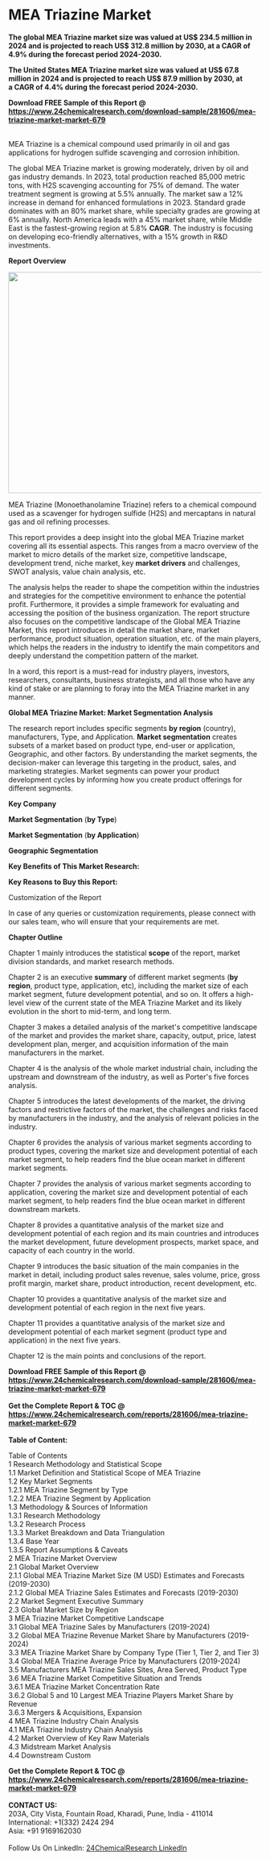 <h1>MEA Triazine Market</h1><p><strong>The global MEA Triazine market size was valued at US$ 234.5 million in 2024 and is projected to reach US$ 312.8 million by 2030, at a CAGR of 4.9% during the forecast period 2024-2030.</strong></p><p>
</p><p><strong>The United States MEA Triazine market size was valued at US$ 67.8 million in 2024 and is projected to reach US$ 87.9 million by 2030, at a CAGR of 4.4% during the forecast period 2024-2030.</strong></p><div><b>Download FREE Sample of this Report @ 
            <a href="https://www.24chemicalresearch.com/download-sample/281606/mea-triazine-market-market-679">
            https://www.24chemicalresearch.com/download-sample/281606/mea-triazine-market-market-679</a></b></div><br><p>
</p><p>MEA Triazine is a chemical compound used primarily in oil and gas applications for hydrogen sulfide scavenging and corrosion inhibition.</p><p>
</p><p>The global MEA Triazine market is growing moderately, driven by oil and gas industry demands. In 2023, total production reached 85,000 metric tons, with H2S scavenging accounting for 75% of demand. The water treatment segment is growing at 5.5% annually. The market saw a 12% increase in demand for enhanced formulations in 2023. Standard grade dominates with an 80% market share, while specialty grades are growing at 6% annually. North America leads with a 45% market share, while Middle East is the fastest-growing region at 5.8% <strong>CAGR</strong>. The industry is focusing on developing eco-friendly alternatives, with a 15% growth in R&amp;D investments.</p><p>
</p><p><strong>Report Overview</strong></p><p>
</p><p><strong><img alt="" src="https://24chemicalresearch.com/assets/report-images/MEATriazine.png" style="height:439px; width:731px"></strong></p><p>
</p><p></p><p>
</p><p>MEA Triazine (Monoethanolamine Triazine) refers to a chemical compound used as a scavenger for hydrogen sulfide (H2S) and mercaptans in natural gas and oil refining processes.</p><p>
</p><p>This report provides a deep insight into the global MEA Triazine market covering all its essential aspects. This ranges from a macro overview of the market to micro details of the market size, competitive landscape, development trend, niche market, key <strong>market drivers</strong> and challenges, SWOT analysis, value chain analysis, etc.</p><p>
</p><p>The analysis helps the reader to shape the competition within the industries and strategies for the competitive environment to enhance the potential profit. Furthermore, it provides a simple framework for evaluating and accessing the position of the business organization. The report structure also focuses on the competitive landscape of the Global MEA Triazine Market, this report introduces in detail the market share, market performance, product situation, operation situation, etc. of the main players, which helps the readers in the industry to identify the main competitors and deeply understand the competition pattern of the market.</p><p>
</p><p>In a word, this report is a must-read for industry players, investors, researchers, consultants, business strategists, and all those who have any kind of stake or are planning to foray into the MEA Triazine market in any manner.</p><p>
</p><p><strong>Global MEA Triazine Market: Market Segmentation Analysis</strong></p><p>
</p><p>The research report includes specific segments <strong>by region</strong> (country), manufacturers, Type, and Application. <strong>Market segmentation</strong> creates subsets of a market based on product type, end-user or application, Geographic, and other factors. By understanding the market segments, the decision-maker can leverage this targeting in the product, sales, and marketing strategies. Market segments can power your product development cycles by informing how you create product offerings for different segments.</p><p>
</p><p><strong>Key Company</strong></p><p>
</p><p>
</p><p><strong>Market Segmentation</strong> (<strong>by Type</strong>)</p><p>
</p><p>
</p><p><strong>Market Segmentation</strong> (<strong>by Application</strong>)</p><p>
</p><p>
</p><p><strong>Geographic Segmentation</strong></p><p>
</p><p>
</p><p><strong>Key Benefits of This Market Research:</strong></p><p>
</p><p>
</p><p><strong>Key Reasons to Buy this Report:</strong></p><p>
</p><p>
</p><p>Customization of the Report</p><p>
</p><p>In case of any queries or customization requirements, please connect with our sales team, who will ensure that your requirements are met.</p><p>
</p><p><strong>Chapter Outline</strong></p><p>
</p><p>Chapter 1 mainly introduces the statistical <strong>scope</strong> of the report, market division standards, and market research methods.</p><p>
</p><p>Chapter 2 is an executive <strong>summary</strong> of different market segments (<strong>by region</strong>, product type, application, etc), including the market size of each market segment, future development potential, and so on. It offers a high-level view of the current state of the MEA Triazine Market and its likely evolution in the short to mid-term, and long term.</p><p>
</p><p>Chapter 3 makes a detailed analysis of the market's competitive landscape of the market and provides the market share, capacity, output, price, latest development plan, merger, and acquisition information of the main manufacturers in the market.</p><p>
</p><p>Chapter 4 is the analysis of the whole market industrial chain, including the upstream and downstream of the industry, as well as Porter's five forces analysis.</p><p>
</p><p>Chapter 5 introduces the latest developments of the market, the driving factors and restrictive factors of the market, the challenges and risks faced by manufacturers in the industry, and the analysis of relevant policies in the industry.</p><p>
</p><p>Chapter 6 provides the analysis of various market segments according to product types, covering the market size and development potential of each market segment, to help readers find the blue ocean market in different market segments.</p><p>
</p><p>Chapter 7 provides the analysis of various market segments according to application, covering the market size and development potential of each market segment, to help readers find the blue ocean market in different downstream markets.</p><p>
</p><p>Chapter 8 provides a quantitative analysis of the market size and development potential of each region and its main countries and introduces the market development, future development prospects, market space, and capacity of each country in the world.</p><p>
</p><p>Chapter 9 introduces the basic situation of the main companies in the market in detail, including product sales revenue, sales volume, price, gross profit margin, market share, product introduction, recent development, etc.</p><p>
</p><p>Chapter 10 provides a quantitative analysis of the market size and development potential of each region in the next five years.</p><p>
</p><p>Chapter 11 provides a quantitative analysis of the market size and development potential of each market segment (product type and application) in the next five years.</p><p>
</p><p>Chapter 12 is the main points and conclusions of the report.</p><p>

</p><div><b>Download FREE Sample of this Report @ 
            <a href="https://www.24chemicalresearch.com/download-sample/281606/mea-triazine-market-market-679">
            https://www.24chemicalresearch.com/download-sample/281606/mea-triazine-market-market-679</a></b></div><br><div><b>Get the Complete Report & TOC @ 
            <a href="https://www.24chemicalresearch.com/reports/281606/mea-triazine-market-market-679">
            https://www.24chemicalresearch.com/reports/281606/mea-triazine-market-market-679</a></b></div><br>
            <b>Table of Content:</b><p>Table of Contents<br />
 1 Research Methodology and Statistical Scope<br />
 1.1 Market Definition and Statistical Scope of MEA Triazine<br />
 1.2 Key Market Segments<br />
 1.2.1 MEA Triazine Segment by Type<br />
 1.2.2 MEA Triazine Segment by Application<br />
 1.3 Methodology & Sources of Information<br />
 1.3.1 Research Methodology<br />
 1.3.2 Research Process<br />
 1.3.3 Market Breakdown and Data Triangulation<br />
 1.3.4 Base Year<br />
 1.3.5 Report Assumptions & Caveats<br />
 2 MEA Triazine Market Overview<br />
 2.1 Global Market Overview<br />
 2.1.1 Global MEA Triazine Market Size (M USD) Estimates and Forecasts (2019-2030)<br />
 2.1.2 Global MEA Triazine Sales Estimates and Forecasts (2019-2030)<br />
 2.2 Market Segment Executive Summary<br />
 2.3 Global Market Size by Region<br />
 3 MEA Triazine Market Competitive Landscape<br />
 3.1 Global MEA Triazine Sales by Manufacturers (2019-2024)<br />
 3.2 Global MEA Triazine Revenue Market Share by Manufacturers (2019-2024)<br />
 3.3 MEA Triazine Market Share by Company Type (Tier 1, Tier 2, and Tier 3)<br />
 3.4 Global MEA Triazine Average Price by Manufacturers (2019-2024)<br />
 3.5 Manufacturers MEA Triazine Sales Sites, Area Served, Product Type<br />
 3.6 MEA Triazine Market Competitive Situation and Trends<br />
 3.6.1 MEA Triazine Market Concentration Rate<br />
 3.6.2 Global 5 and 10 Largest MEA Triazine Players Market Share by Revenue<br />
 3.6.3 Mergers & Acquisitions, Expansion<br />
 4 MEA Triazine Industry Chain Analysis<br />
 4.1 MEA Triazine Industry Chain Analysis<br />
 4.2 Market Overview of Key Raw Materials<br />
 4.3 Midstream Market Analysis<br />
 4.4 Downstream Custom</p><div><b>Get the Complete Report & TOC @ 
            <a href="https://www.24chemicalresearch.com/reports/281606/mea-triazine-market-market-679">
            https://www.24chemicalresearch.com/reports/281606/mea-triazine-market-market-679</a></b></div><br><b>CONTACT US:</b><br>
            203A, City Vista, Fountain Road, Kharadi, Pune, India - 411014<br>
            International: +1(332) 2424 294<br>
            Asia: +91 9169162030 <br><br>
            Follow Us On LinkedIn: <a href="https://www.linkedin.com/company/24chemicalresearch/">24ChemicalResearch LinkedIn</a>